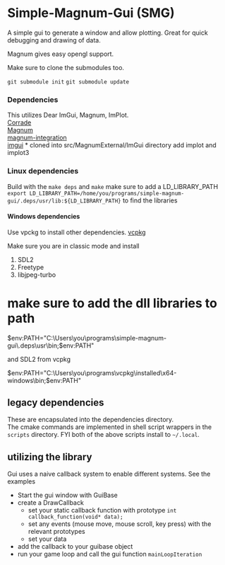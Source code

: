# Simple-Magnum-Gui (SMG)

A simple gui to generate a window and allow plotting.
Great for quick debugging and drawing of data. 

Magnum gives easy opengl support.

Make sure to clone the submodules too.

`git submodule init`
`git submodule update`

### Dependencies

This utilizes Dear ImGui, Magnum, ImPlot.  
[Corrade](github.com/mosra/corrade)  
[Magnum](github.com/mosra/magnum)  
[magnum-integration](https://github.com/mosra/magnum-integration)  
[imgui](https://github.com/ocornut/imgui)  * cloned into src/MagnumExternal/ImGui directory
add implot and implot3

### Linux dependencies
Build with the `make deps`
and `make`
make sure to add a LD_LIBRARY_PATH
`export LD_LIBRARY_PATH=/home/you/programs/simple-magnum-gui/.deps/usr/lib:${LD_LIBRARY_PATH}`
to find the libraries

#### Windows dependencies
Use vpckg to install other dependencies.
[vcpkg](https://github.com/microsoft/vcpkg)

Make sure you are in classic mode and install 

1. SDL2
2. Freetype
3. libjpeg-turbo


# make sure to add the dll libraries to path 
$env:PATH="C:\Users\you\programs\simple-magnum-gui\.deps\usr\bin;$env:PATH"

and SDL2 from vcpkg

$env:PATH="C:\Users\you\programs\vcpkg\installed\x64-windows\bin;$env:PATH"

## legacy dependencies
These are encapsulated into the dependencies directory.  
The cmake commands are implemented in shell script wrappers in the
`scripts` directory. 
FYI both of the above scripts install to `~/.local`. 

 ## utilizing the library
Gui uses a naive callback system to enable different systems.
See the examples
 * Start the gui window with GuiBase
 * create a DrawCallback
    * set your static callback function with prototype 
        ` int callback_function(void* data); `
    * set any events (mouse move, mouse scroll, key press) with the relevant prototypes
    * set your data
* add the callback to your guibase object
* run your game loop and call the gui function `mainLoopIteration`






